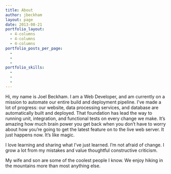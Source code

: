 ```yaml
---
title: About
author: jbeckham
layout: page
date: 2013-08-21
portfolio_layout:
  - 4-columns
  - 4-columns
  - 4-columns
portfolio_posts_per_page:
  - 
  - 
  - 
portfolio_skills:
  - 
  - 
  - 
---
```

Hi, my name is Joel Beckham. I am a Web Developer, and am currently on a mission to automate our entire build and deployment pipeline. I&#8217;ve made a lot of progress: our website, data processing services, and database are automatically built and deployed. That foundation has lead the way to running unit, integration, and functional tests on every change we make. It&#8217;s amazing how much brain power you get back when you don&#8217;t have to worry about how you&#8217;re going to get the latest feature on to the live web server. It just happens now. It&#8217;s like magic.

I love learning and sharing what I&#8217;ve just learned. I&#8217;m not afraid of change. I grow a lot from my mistakes and value thoughtful constructive criticism.

My wife and son are some of the coolest people I know. We enjoy hiking in the mountains more than most anything else.

&nbsp;

&nbsp;